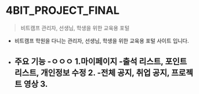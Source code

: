 # 4BIT_PROJECT_FINAL

>비트캠프 관리자, 선생님, 학생을 위한 교육용 포털 

 - 비트캠프 학원을 다니는 관리자, 선생님, 학생을 위한
 교육용 포털 사이트 입니다.
 - 주요 기능
	-ㅇㅇㅇ
	1.마이페이지
	-출석 리스트, 포인트 리스트, 개인정보 수정
	2.
	-전체 공지, 취업 공지, 프로젝트 영상
	3.
	-
<!--stackedit_data:
eyJoaXN0b3J5IjpbODM3MjQ1NTEwXX0=
-->